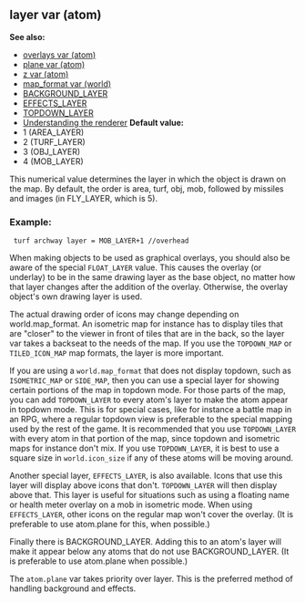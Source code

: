 ## layer var (atom)
**See also:**
*   [overlays var (atom)](/ref/atom/var/overlays.md) 
*   [plane var (atom)](/ref/atom/var/plane.md) 
*   [z var (atom)](/ref/atom/var/z.md) 
*   [map_format var (world)](/ref/world/var/map_format.md) 
*   [BACKGROUND_LAYER](/ref/%7Bnotes%7D/BACKGROUND_LAYER.md) 
*   [EFFECTS_LAYER](/ref/%7Bnotes%7D/EFFECTS_LAYER.md) 
*   [TOPDOWN_LAYER](/ref/%7Bnotes%7D/TOPDOWN_LAYER.md) 
*   [Understanding the renderer](/ref/%7Bnotes%7D/renderer.md) <!-- -->
**Default value:**
*   1 (AREA_LAYER)
*   2 (TURF_LAYER)
*   3 (OBJ_LAYER)
*   4 (MOB_LAYER)


This numerical value determines the layer in which the object
is drawn on the map. By default, the order is area, turf, obj, mob,
followed by missiles and images (in FLY_LAYER, which is 5).
### Example:

```
 turf archway layer = MOB_LAYER+1 //overhead 
```



When making objects to be used as graphical overlays, you
should also be aware of the special `FLOAT_LAYER` value. This causes the
overlay (or underlay) to be in the same drawing layer as the base
object, no matter how that layer changes after the addition of the
overlay. Otherwise, the overlay object\'s own drawing layer is used.


The actual drawing order of icons may change depending on
world.map_format. An isometric map for instance has to display tiles
that are \"closer\" to the viewer in front of tiles that are in the
back, so the layer var takes a backseat to the needs of the map. If you
use the `TOPDOWN_MAP` or `TILED_ICON_MAP` map formats, the layer is more
important. 

If you are using a `world.map_format` that does not
display topdown, such as `ISOMETRIC_MAP` or `SIDE_MAP`, then you can use
a special layer for showing certain portions of the map in topdown mode.
For those parts of the map, you can add `TOPDOWN_LAYER` to every atom\'s
layer to make the atom appear in topdown mode. This is for special
cases, like for instance a battle map in an RPG, where a regular topdown
view is preferable to the special mapping used by the rest of the game.
It is recommended that you use `TOPDOWN_LAYER` with every atom in that
portion of the map, since topdown and isometric maps for instance don\'t
mix. If you use `TOPDOWN_LAYER`, it is best to use a square size in
`world.icon_size` if any of these atoms will be moving around.


Another special layer, `EFFECTS_LAYER`, is also available.
Icons that use this layer will display above icons that don\'t.
`TOPDOWN_LAYER` will then display above that. This layer is useful for
situations such as using a floating name or health meter overlay on a
mob in isometric mode. When using `EFFECTS_LAYER`, other icons on the
regular map won\'t cover the overlay. (It is preferable to use
atom.plane for this, when possible.) 

Finally there is
BACKGROUND_LAYER. Adding this to an atom\'s layer will make it appear
below any atoms that do not use BACKGROUND_LAYER. (It is preferable to
use atom.plane when possible.) 

The `atom.plane` var takes
priority over layer. This is the preferred method of handling background
and effects.